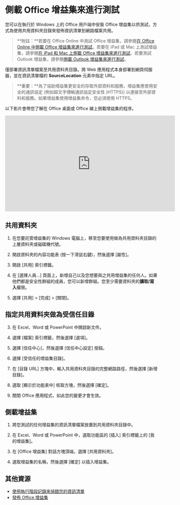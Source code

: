 ﻿
# <a name="sideload-office-addins-for-testing"></a>側載 Office 增益集來進行測試

您可以在執行於 Windows 上的 Office 用戶端中安裝 Office 增益集以供測試，方式為使用共用資料夾目錄來發佈資訊清單到網路檔案共用。 

>**附註：**若要在 Office Online 中測試 Office 增益集，請參閱[在 Office Online 中側載 Office 增益集來進行測試](sideload-office-add-ins-for-testing.md)。若要在 iPad 或 Mac 上測試增益集，請參閱[在 iPad 和 Mac 上側載 Office 增益集來進行測試](sideload-an-office-add-in-on-ipad-and-mac.md )。若要測試 Outlook 增益集，請參閱[側載 Outlook 增益集來進行測試](sideload-outlook-add-ins-for-testing.md )。

僅部署資訊清單檔案至共用資料夾目錄。將 Web 應用程式本身部署到網頁伺服器，並在資訊清單檔的 **SourceLocation** 元素中指定 URL。

 >**重要：**為了協助增益集更安全的存取外部資料和服務，增益集應使用安全的通訊協定 (例如超文字傳輸通訊協定安全性 (HTTPS)) 以連接至外部資料和服務。如果增益集使用增益集命令，您必須使用 HTTPS。

以下影片會帶您了解在 Office 桌面或 Office 線上側載增益集的程序。

<iframe width="560" height="315" src="https://www.youtube.com/embed/XXsAw2UUiQo" frameborder="0" allowfullscreen></iframe>


## <a name="share-a-folder"></a>共用資料夾

1. 在您要託管增益集的 Windows 電腦上，移至您要使用做為共用資料夾目錄的上層資料夾或磁碟機代號。

2. 開啟資料夾的內容功能表 (按一下滑鼠右鍵)，然後選擇 [屬性]。

3. 開啟 [共用] 索引標籤。

4. 在 [選擇人員...] 頁面上，新增自己以及您想要與之共用增益集的任何人。如果他們都是安全性群組的成員，您可以新增群組。您至少需要資料夾的**讀取/寫入**權限。 

5. 選擇 [共用] >  [完成] >  [關閉]。

## <a name="specify-the-shared-folder-as-a-trusted-catalog"></a>指定共用資料夾做為受信任目錄

      
3. 在 Excel、Word 或 PowerPoint 中開啟新文件。
    
4. 選擇 [檔案] 索引標籤，然後選擇 [選項]。
    
5. 選擇 [信任中心]，然後選擇 [信任中心設定] 按鈕。
    
6. 選擇 [受信任的增益集目錄]。
    
7. 在 [目錄 URL] 方塊中，輸入共用資料夾目錄的完整網路路徑，然後選擇 [新增目錄]。
    
8. 選取 [顯示於功能表中] 核取方塊，然後選擇 [確定]。

9. 關閉 Office 應用程式，如此您的變更才會生效。
    
## <a name="sideload-your-addin"></a>側載增益集


1. 將您測試的任何增益集的資訊清單檔案放置到共用資料夾目錄中。

2. 在 Excel、Word 或 PowerPoint 中，選取功能區的 [插入] 索引標籤上的 [我的增益集]。

3. 在 [Office 增益集] 對話方塊頂端，選擇 [共用資料夾]。

4. 選取增益集的名稱，然後選擇 [確定] 以插入增益集。


## <a name="additional-resources"></a>其他資源

- [使用執行階段記錄來偵錯您的資訊清單](../develop/use-runtime-logging-to-debug-manifest.md)
- [發佈 Office 增益集](../publish/publish.md)
    
